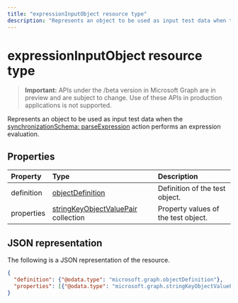---title: "expressionInputObject resource type"description: "Represents an object to be used as input test data when the [synchronizationSchema: parseExpression](../api/synchronization_synchronizationschema_parseexpression.md) action performs an expression evaluation."---# expressionInputObject resource type

> **Important:** APIs under the /beta version in Microsoft Graph are in preview and are subject to change. Use of these APIs in production applications is not supported.

Represents an object to be used as input test data when the [synchronizationSchema: parseExpression](../api/synchronization_synchronizationschema_parseexpression.md) action performs an expression evaluation.

## Properties
| Property	   | Type	|Description|
|:---------------|:--------|:----------|
|definition|[objectDefinition](synchronization-objectdefinition.md)|Definition of the test object.|
|properties|[stringKeyObjectValuePair](synchronization-stringkeyobjectvaluepair.md) collection|Property values of the test object.|

## JSON representation

The following is a JSON representation of the resource.

<!-- {
  "blockType": "resource",
  "optionalProperties": [

  ],
  "@odata.type": "microsoft.graph.expressionInputObject"
}-->

```json
{
  "definition": {"@odata.type": "microsoft.graph.objectDefinition"},
  "properties": [{"@odata.type": "microsoft.graph.stringKeyObjectValuePair"}]
}

```

<!-- uuid: 8fcb5dbc-d5aa-4681-8e31-b001d5168d79
2015-10-25 14:57:30 UTC -->
<!-- {
  "type": "#page.annotation",
  "description": "expressionInputObject resource",
  "keywords": "",
  "section": "documentation",
  "tocPath": ""
}-->